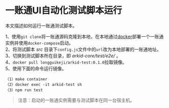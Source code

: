 # 一账通UI自动化测试脚本运行              
本文描述如何运行一账通测试脚本。  
           
1、使用`git clone`将一账通源码克隆到本地，在本地通过[docker](https://www.docker.com/)部署一个一账通实例并使用`docker-compose`启动。               
2、将测试脚本 *src* 目录下`config.js`文件中的`url`改为本地部署的一账通地址。          
3、切换到测试脚本所在目录，即 *arkid-core/test/e2e/* 。                
4、`docker pull longguikeji/arkid-test:0.1.0`拉取镜像。                             
5、使用下面的命令运行镜像。                              
```
（1）make container
（2）docker exec -it arkid-test sh
（3）npm run test
```
>注意：启动的一账通实例需要与测试脚本在同一台宿主机。
